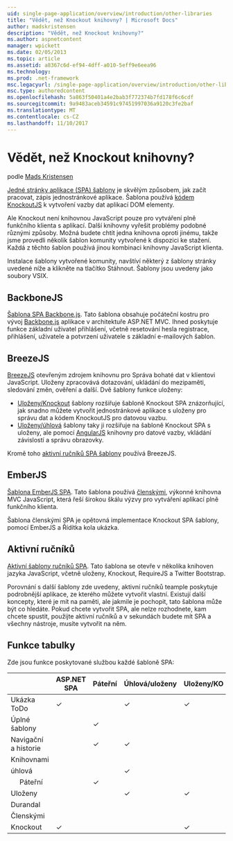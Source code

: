 ```yaml
---
uid: single-page-application/overview/introduction/other-libraries
title: "Vědět, než Knockout knihovny? | Microsoft Docs"
author: madskristensen
description: "Vědět, než Knockout knihovny?"
ms.author: aspnetcontent
manager: wpickett
ms.date: 02/05/2013
ms.topic: article
ms.assetid: a8367c6d-ef94-4dff-a010-5eff9e6eea96
ms.technology: 
ms.prod: .net-framework
msc.legacyurl: /single-page-application/overview/introduction/other-libraries
msc.type: authoredcontent
ms.openlocfilehash: 5a863f50401a4e2bab3f772374b7fd178f6c6cdf
ms.sourcegitcommit: 9a9483aceb34591c97451997036a9120c3fe2baf
ms.translationtype: MT
ms.contentlocale: cs-CZ
ms.lasthandoff: 11/10/2017
---
```

<a name="know-a-library-other-than-knockout"></a>Vědět, než Knockout knihovny?
====================
podle [Mads Kristensen](https://github.com/madskristensen)

[Jedné stránky aplikace (SPA) šablony](knockoutjs-template.md) je skvělým způsobem, jak začít pracovat, zápis jednostránkové aplikace. Šablona používá [kódem KnockoutJS](http://knockoutjs.com/) k vytvoření vazby dat aplikací DOM elementy.

Ale Knockout není knihovnou JavaScript pouze pro vytváření plně funkčního klienta s aplikací. Další knihovny vyřešit problémy podobné různými způsoby. Možná budete chtít jedna knihovna oproti jinému, takže jsme provedli několik šablon komunity vytvořené k dispozici ke stažení. Každá z těchto šablon používá jinou kombinaci knihovny JavaScript klienta.

Instalace šablony vytvořené komunity, navštíví některý z šablony stránky uvedené níže a klikněte na tlačítko Stáhnout. Šablony jsou uvedeny jako soubory VSIX.

## <a name="backbonejs"></a>BackboneJS

[Šablona SPA Backbone.js](../templates/backbonejs-template.md). Tato šablona obsahuje počáteční kostru pro vývoj [Backbone.js](http://backbonejs.org/) aplikace v architektuře ASP.NET MVC. Ihned poskytuje funkce základní uživatel přihlášení, včetně resetování hesla registrace, přihlášení, uživatele a potvrzení uživatele s základní e-mailových šablon.

## <a name="breezejs"></a>BreezeJS

[BreezeJS](http://www.breezejs.com/?utm_source=ms-spa) otevřeným zdrojem knihovnu pro Správa bohaté dat v klientovi JavaScript. Uloženy zpracovává dotazování, ukládání do mezipaměti, sledování změn, ověření a další. Dvě šablony funkce uloženy:

- [Uloženy/Knockout](../templates/breezeknockout-template.md) šablony rozšiřuje šabloně Knockout SPA znázorňující, jak snadno můžete vytvořit jednostránkové aplikace s uloženy pro správu dat a kódem KnockoutJS pro datovou vazbu.
- [Uloženy/úhlová](../templates/breezeangular-template.md) šablony taky ji rozšiřuje na šabloně Knockout SPA s uloženy, ale pomocí [AngularJS](http://angularjs.org) knihovny pro datové vazby, vkládání závislostí a správu obrazovky.

Kromě toho [aktivní ručníků SPA šablony](../templates/hottowel-template.md) používá BreezeJS.

## <a name="emberjs"></a>EmberJS

[Šablona EmberJS SPA](../templates/emberjs-template.md). Tato šablona používá [členskými](http://emberjs.com/), výkonné knihovna MVC JavaScript, která řeší širokou škálu výzvy pro vytváření aplikací plně funkčního klienta.

Šablona členskými SPA je opětovná implementace Knockout SPA šablony, pomocí EmberJS a Řídítka kola ukázka.

## <a name="hot-towel"></a>Aktivní ručníků

[Aktivní šablony ručníků SPA](../templates/hottowel-template.md). Tato šablona se otevře v několika knihoven jazyka JavaScript, včetně uloženy, Knockout, RequireJS a Twitter Bootstrap.

Porovnání s další šablony zde uvedeny, aktivní ručníků teample poskytuje podrobnější aplikace, ze kterého můžete vytvořit vlastní. Existují další koncepty, které je mít na paměti, ale jakmile je pochopit, tato šablona může být co hledáte. Pokud chcete vytvořit SPA, ale nelze rozhodnete, kam chcete spustit, použijte aktivní ručníků a v sekundách budete mít SPA a všechny nástroje, musíte vytvořit na něm.

## <a name="feature-table"></a>Funkce tabulky

Zde jsou funkce poskytované službou každé šabloně SPA:

|  | ASP.NET SPA | Páteřní | Úhlová/uloženy | Uloženy/KO | Členskými | Aktivní ručníků |
| --- | --- | --- | --- | --- | --- | --- |
| Ukázka ToDo | &#10003; |  | &#10003; | &#10003; | &#10003; |  |
| Úplné šablony |  | &#10003; |  |  |  | &#10003; |
| Navigační a historie |  | &#10003; | &#10003; |  | &#10003; | &#10003; |
| Knihovnami |  |  |  |  |  |  |
| úhlová |  |  | &#10003; |  |  |  |
| &#8195; Páteřní |  | &#10003; |  |  |  |  |
| Uloženy |  |  | &#10003; | &#10003; |  | &#10003; |
| Durandal |  |  |  |  |  | &#10003; |
| Členskými |  |  |  |  | &#10003; |  |
| Knockout | &#10003; |  |  | &#10003; |  | &#10003; |
